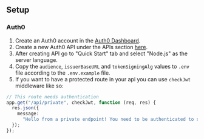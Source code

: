 ## Setup

### Auth0

1. Create an Auth0 account in the [Auth0 Dashboard](https://manage.auth0.com/#/).
2. Create a new Auth0 API under the APIs section [here](https://manage.auth0.com/dashboard/us/dev-fhwrp4iw/apis).
3. After creating API go to "Quick Start" tab and select "Node.js" as the server language.
4. Copy the `audience`, `issuerBaseURL` and `tokenSigningAlg` values to `.env` file according to the `.env.example` file.
5. If you want to have a protected route in your api you can use `checkJwt` middleware like so:

```typescript
// This route needs authentication
app.get("/api/private", checkJwt, function (req, res) {
  res.json({
    message:
      "Hello from a private endpoint! You need to be authenticated to see this.",
  });
});
```
